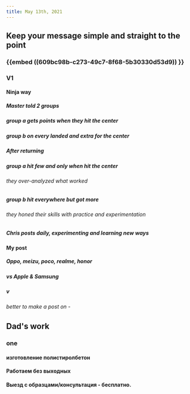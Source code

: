 ```yaml
---
title: May 13th, 2021
---
```


## Keep your message simple and straight to the point
### {{embed ((609bc98b-c273-49c7-8f68-5b30330d53d9)) }}
### V1
#### Ninja way
##### Master told 2 groups
##### group a gets points when they hit the center
##### group b on every landed and extra for the center
##### After returning
##### group a hit few and only when hit the center
###### they over-analyzed what worked
##### group b hit everywhere but got more
###### they honed their skills with practice and experimentation
##### Chris posts daily, experimenting and learning new ways
#### My post
##### Oppo, meizu, poco, realme, honor
##### vs Apple & Samsung
##### v
###### better to make a post on -
## Dad's work
### one
#### изготовление полистиролбетон
####
#### Работаем без выходных
#### Выезд с образцами/консультация - бесплатно.
####
